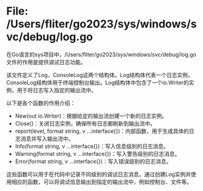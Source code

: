 # File: /Users/fliter/go2023/sys/windows/svc/debug/log.go

在Go语言的sys项目中，/Users/fliter/go2023/sys/windows/svc/debug/log.go文件的作用是提供调试日志功能。

该文件定义了Log、ConsoleLog这两个结构体。Log结构体代表一个日志实例，ConsoleLog结构体用于终端控制台输出。Log结构体中包含了一个io.Writer的实例，用于将日志写入指定的输出流中。

以下是各个函数的作用介绍：

- New(out io.Writer)：根据给定的输出流创建一个新的日志实例。
- Close()：关闭日志实例，确保所有日志都刷新到输出流中。
- report(level, format string, v ...interface{})：内部函数，用于生成具体的日志消息并写入输出流中。
- Info(format string, v ...interface{})：写入信息级别的日志消息。
- Warning(format string, v ...interface{})：写入警告级别的日志消息。
- Error(format string, v ...interface{})：写入错误级别的日志消息。

这些函数可以用于在代码中记录不同级别的调试日志消息。通过创建Log实例并使用相应的函数，可以将调试信息输出到指定的输出流中，例如控制台、文件等。

